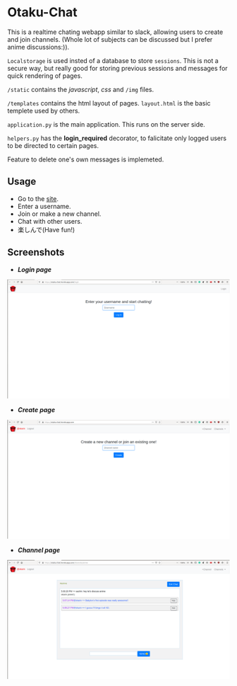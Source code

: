 # Otaku-Chat

This is a realtime chating webapp similar to slack, allowing users to create and join channels. 
(Whole lot of subjects can be discussed but I prefer anime discussions:)).

`Localstorage` is used insted of a database to store `sessions`. This is not a secure way, but really good for storing previous sessions and messages for quick rendering of pages.

`/static` contains the *javascript*, *css* and `/img` files.

`/templates` contains the html layout of pages. `layout.html` is the basic templete used by others.

`application.py` is the main application. This runs on the server side.

`helpers.py` has the **login_required** decorator, to falicitate only logged users to be directed to certain pages.

Feature to delete one's own messages is implemeted.

## Usage

- Go to the [site](https://otaku-chat.herokuapp.com/).
- Enter a username.
- Join or make a new channel.
- Chat with other users.
- 楽しんで(Have fun!)

## Screenshots

- ***Login page***

![login](static/img/login.png)


- ***Create page***

![create](static/img/create.png)


- ***Channel page***

![channel](static/img/channel.png)